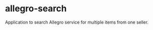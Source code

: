 allegro-search
==============

Application to search Allegro service for multiple items from one seller.
